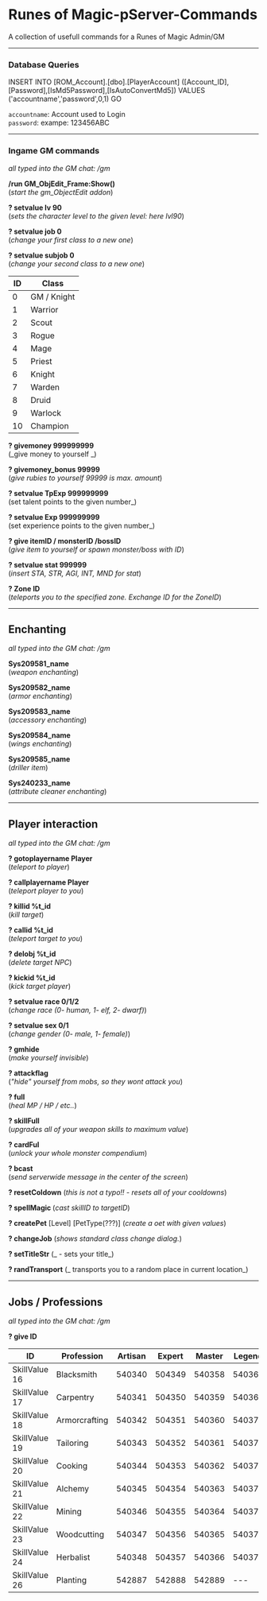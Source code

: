# Runes of Magic-pServer-Commands
A collection of usefull commands for a Runes of Magic Admin/GM

---

### Database Queries
INSERT INTO [ROM_Account].[dbo].[PlayerAccount]
([Account_ID],[Password],[IsMd5Password],[IsAutoConvertMd5])
VALUES
('accountname','password',0,1)
GO

`accountname`: Account used to Login  
`password`: exampe: 123456ABC  

---

### Ingame GM commands
_all typed into the GM chat: /gm_

**/run GM_ObjEdit_Frame:Show()**  
(_start the gm_ObjectEdit addon_)

**? setvalue lv 90**  
(_sets the character level to the given level: here lvl90_)  

**? setvalue job 0**  
(_change your first class to a new one_)

**? setvalue subjob 0**  
(_change your second class to a new one_)

| ID    | Class |
| -------- | ------- |
| 0  | GM / Knight    |
| 1 | Warrior     |
| 2    | Scout    |
| 3    | Rogue    |
| 4    | Mage    |
| 5    | Priest    |
| 6    | Knight    |
| 7    | Warden    |
| 8    | Druid    |
| 9    | Warlock    |
| 10    | Champion    |

**? givemoney 999999999**  
(_give money to yourself _)

**? givemoney_bonus 99999**  
(_give rubies to yourself 99999 is max. amount_)

**? setvalue TpExp 999999999**  
(set talent points to the given number_)

**? setvalue Exp 999999999**  
(set experience points to the given number_)

**? give itemID / monsterID /bossID**  
(_give item to yourself or spawn monster/boss with ID_)

**? setvalue stat 999999**  
(_insert STA, STR, AGI, INT, MND for stat_)

**? Zone ID**  
(_teleports you to the specified zone. Exchange ID for the ZoneID_)


---

## Enchanting
_all typed into the GM chat: /gm_  

**Sys209581_name**  
(_weapon enchanting_)

**Sys209582_name**  
(_armor enchanting_)

**Sys209583_name**  
(_accessory enchanting_)

**Sys209584_name**  
(_wings enchanting_)

**Sys209585_name**  
(_driller item_)

**Sys240233_name**  
(_attribute cleaner enchanting_)

---

## Player interaction
_all typed into the GM chat: /gm_  

**? gotoplayername Player**  
(_teleport to player_)

**? callplayername Player**  
(_teleport player to you_)

**? killid %t_id**   
(_kill target_)

**? callid %t_id**  
(_teleport target to you_)

**? delobj %t_id**  
(_delete target NPC_)

**? kickid %t_id**  
(_kick target player_)

**? setvalue race 0/1/2**  
(_change race (0- human, 1- elf, 2- dwarf)_)

**? setvalue sex 0/1**  
(_change gender (0- male, 1- female)_)

**? gmhide**  
(_make yourself invisible_)

**? attackflag**  
(_"hide" yourself from mobs, so they wont attack you_)

**? full**  
(_heal MP / HP / etc.._)

**? skillFull**  
(_upgrades all of your weapon skills to maximum value_)

**? cardFul**  
(_unlock your whole monster compendium_)

**? bcast <SampleText>**  
(_send serverwide message in the center of the screen_)

**? resetColdown**
(_this is not a typo!! - resets all of your cooldowns_)

**? spellMagic <targetId> <skillId>**
(_cast skillID to targetID_)

**? createPet** <ID> [Level] [PetType(???)]
(_create a oet with given values_)

**? changeJob**
(_shows standard class change dialog._)

**? setTitleStr** <TitleString>
(_ - sets your title_)

**? randTransport**
(_ transports you to a random place in current location_)

---

## Jobs / Professions
_all typed into the GM chat: /gm_  

**? give ID**  

| ID    | Profession | Artisan | Expert | Master | Legend |
| -------- | ------- | ------- | ------- | ------- | ------- |
| SkillValue 16  | Blacksmith    | 540340 | 504349 | 540358 | 540368 |
| SkillValue 17 | Carpentry     | 540341 | 504350 | 540359 | 540369 |
| SkillValue 18    | Armorcrafting    | 540342 | 504351 | 540360 | 540370 |
| SkillValue 19    | Tailoring    | 540343 | 504352 | 540361 | 540371 |
| SkillValue 20    | Cooking    | 540344 | 504353 | 540362 | 540372 |
| SkillValue 21    | Alchemy    | 540345 | 504354 | 540363 | 540373 |
| SkillValue 22    | Mining    | 540346 | 504355 | 540364 | 540374 |
| SkillValue 23    | Woodcutting    | 540347 | 504356 | 540365 | 540375 |
| SkillValue 24    | Herbalist    | 540348 | 504357 | 540366 | 540376|
| SkillValue 26    | Planting    | 542887 | 542888 | 542889 | --- |



